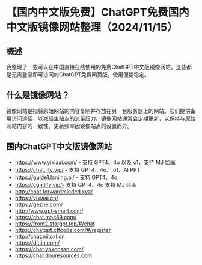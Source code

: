 # 【国内中文版免费】ChatGPT免费国内中文版镜像网站整理（2024/11/15）
## 概述
我整理了一些可以在中国直接在线使用的免费ChatGPT中文版镜像网站。这些都是无需登录即可访问的ChatGPT免费网页版，使用便捷稳定。

## 什么是镜像网站？
镜像网站是指将原始网站的内容复制并存放在另一台服务器上的网站。它们提供备用访问途径，以减轻主站点的流量压力。镜像网站通常会定期更新，以保持与原始网站内容的一致性，更新频率因镜像站点的设置而异。

## 国内ChatGPT中文版镜像网站
* https://www.yixiaai.com/ - 支持 GPT4、4o 以及 o1，支持 MJ 绘画
* https://chat.lify.vip/ - 支持 GPT4、4o、 o1、AI PPT
* https://guide1.lanjing.ai/ - 支持 GPT4、4o
* https://cgn.lify.vip/- 支持 GPT4、4o 支持 MJ 绘画
* http://chat.forwardminded.xyz/
* https://yixiaai.cn/
* https://gezhe.com/
* http://www.gpt-smart.com/
* https://chat.mac89.com/
* https://front2.stargpt.top/#/chat
* https://chatgpt.ctfcode.com/#/register
* http://chat.niitcxl.cn
* https://dittin.com/
* https://chat.yokonsan.com/
* https://chat.douresources.com
